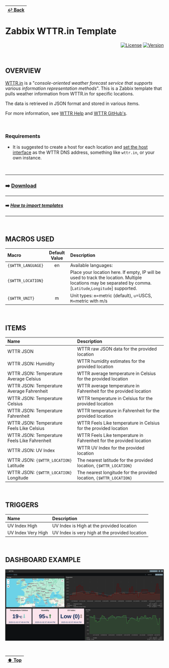 | [↩️ Back](../) |
| --- |

# Zabbix WTTR.in Template

<div align="right">

[![License](https://img.shields.io/badge/License-GPL3-blue?logo=opensourceinitiative&logoColor=fff)](./../../LICENSE) [![Version](https://img.shields.io/badge/Version-721-blue?logo=zotero&color=0aa8d2)](./wttr_http_template_v721.yaml)

</div>

<BR>

## OVERVIEW

[WTTR.in](https://wttr.in) is a "_console-oriented weather forecast service that supports various information representation methods_". This is a Zabbix template that pulls weather information from WTTR.in for specific locations.

The data is retrieved in JSON format and stored in various items.

For more information, see [WTTR Help](https://wttr.in/:help) and [WTTR GitHub's](https://github.com/chubin/wttr.in).

<BR>

### Requirements

- It is suggested to create a host for each location and [set the host interface](https://www.zabbix.com/documentation/current/en/manual/config/hosts/host) as the WTTR DNS address, something like `wttr.in`, or your own instance.

<BR>

---
### ➡️ [Download](./wttr_http_template_v721.yaml)
---
#### ➡️ [*How to import templates*](https://www.zabbix.com/documentation/current/en/manual/xml_export_import/templates#importing)
---

<BR>

## MACROS USED

| Macro              | Default Value | Description |
| :----------------- | :-----------: | :---------- |
| `{$WTTR_LANGUAGE}` | en            | Available languages: [](https://wttr.in/:translation) |
| `{$WTTR_LOCATION}` |               | Place your location here. If empty, IP will be used to track the location. Multiple locations may be separated by comma. [`Latitude`,`Longitude`] supported. |
| `{$WTTR_UNIT}`     | m             | Unit types: `m`=metric (default), `u`=USCS, `M`=metric with m/s |

<BR>

## ITEMS

| Name                                         | Description |
| :------------------------------------------- | :---------- |
| WTTR JSON                                    | WTTR raw JSON data for the provided location |
| WTTR JSON: Humidity                          | WTTR humidity estimates for the provided location |
| WTTR JSON: Temperature Average Celsius       | WTTR average temperature in Celsius for the provided location |
| WTTR JSON: Temperature Average Fahrenheit    | WTTR average temperature in Fahrenheit for the provided location |
| WTTR JSON: Temperature Celsius               | WTTR temperature in Celsius for the provided location |
| WTTR JSON: Temperature Fahrenheit            | WTTR temperature in Fahrenheit for the provided location |
| WTTR JSON: Temperature Feels Like Celsius    | WTTR Feels Like temperature in Celsius for the provided location |
| WTTR JSON: Temperature Feels Like Fahrenheit | WTTR Feels Like temperature in Fahrenheit for the provided location |
| WTTR JSON: UV Index                          | WTTR UV Index for the provided location |
| WTTR JSON: `{$WTTR_LOCATION}` Latitude       | The nearest latitude for the provided location, `{$WTTR_LOCATION}` |
| WTTR JSON: `{$WTTR_LOCATION}` Longitude      | The nearest longitude for the provided location, `{$WTTR_LOCATION}` |

<BR>

## TRIGGERS

| Name               | Description |
| :----------------- | :---------- |
| UV Index High      | UV Index is High at the provided location |
| UV Index Very High | UV Index is very high at the provided location |

<BR>

## DASHBOARD EXAMPLE

![Zabbix WTTR Dashboard](./image/wttr_dashboard_sample.png)

<BR>

| [⬆️ Top](#zabbix-wttr-template) |
| --- |